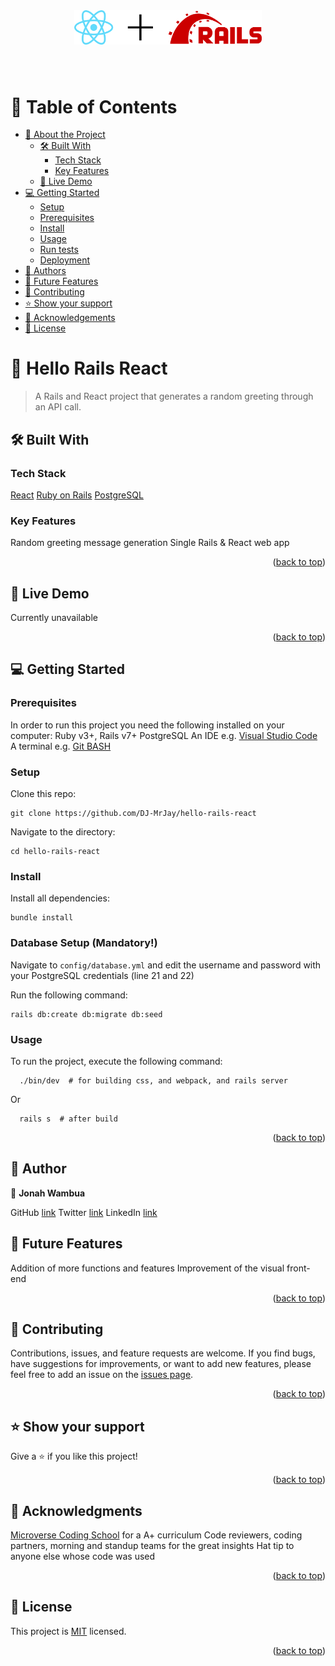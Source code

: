 <div align="center">
  <img src="./react-plus-rails.svg" alt="logo" width="300"  height="auto" style="margin: 40px 0;" />
  <br>
</div>

<a name="readme-top"></a>

# 📗 Table of Contents

- [📖 About the Project](#about-project)
  - [🛠 Built With](#built-with)
    - [Tech Stack](#tech-stack)
    - [Key Features](#key-features)
  - [🚀 Live Demo](#live-demo)
- [💻 Getting Started](#getting-started)
  - [Setup](#setup)
  - [Prerequisites](#prerequisites)
  - [Install](#install)
  - [Usage](#usage)
  - [Run tests](#run-tests)
  - [Deployment](#triangular_flag_on_post-deployment)
- [👥 Authors](#authors)
- [🔭 Future Features](#future-features)
- [🤝 Contributing](#contributing)
- [⭐️ Show your support](#support)
- [🙏 Acknowledgements](#acknowledgements)
- [📝 License](#license)

# 📖 Hello Rails React <a name="about-project"></a>
> A Rails and React project that generates a random greeting through an API call.

## 🛠 Built With <a name="built-with"></a>

### Tech Stack <a name="tech-stack"></a>

<a href="https://reactjs.org/">React</a>
<a href="https://rubyonrails.org/">Ruby on Rails</a>
<a href="https://www.postgresql.org/">PostgreSQL</a>

### Key Features <a name="key-features"></a>

Random greeting message generation
Single Rails & React web app

<p align="right">(<a href="#readme-top">back to top</a>)</p>

## 🚀 Live Demo <a name="live-demo"></a>

Currently unavailable

<p align="right">(<a href="#readme-top">back to top</a>)</p>

## 💻 Getting Started <a name="getting-started"></a>

### Prerequisites

In order to run this project you need the following installed on your computer:
Ruby v3+,
Rails v7+
PostgreSQL
An IDE e.g. [Visual Studio Code](https://code.visualstudio.com/)
A terminal e.g. [Git BASH](https://gitforwindows.org/)

### Setup

Clone this repo:

```
git clone https://github.com/DJ-MrJay/hello-rails-react
```

Navigate to the directory:

```
cd hello-rails-react
```

### Install

Install all dependencies:

```
bundle install
```
### Database Setup (Mandatory!)

Navigate to `config/database.yml` and edit the username and password with your PostgreSQL credentials (line 21 and 22)

Run the following command:
```
rails db:create db:migrate db:seed
```
### Usage

To run the project, execute the following command:

```
  ./bin/dev  # for building css, and webpack, and rails server
```
Or
```
  rails s  # after build
```

<p align="right">(<a href="#readme-top">back to top</a>)</p>


## 👤 Author <a name="authors"></a>

👤 **Jonah Wambua**

GitHub [link](https://github.com/DJ-MrJay)
Twitter [link](https://twitter.com/jonah_wambua)
LinkedIn [link](https://www.linkedin.com/in/jonah-wambua/)

## 🔭 Future Features <a name="future-features"></a>

Addition of more functions and features
Improvement of the visual front-end

<p align="right">(<a href="#readme-top">back to top</a>)</p>

## 🤝 Contributing <a name="contributing"></a>

Contributions, issues, and feature requests are welcome. If you find bugs, have suggestions for improvements, or want to add new features, please feel free to add an issue on the [issues page](../../issues/).

<p align="right">(<a href="#readme-top">back to top</a>)</p>

## ⭐️ Show your support <a name="support"></a>

Give a ⭐️ if you like this project!

<p align="right">(<a href="#readme-top">back to top</a>)</p>

## 🙏 Acknowledgments <a name="acknowledgements"></a>

[Microverse Coding School](https://www.microverse.org) for a A+ curriculum
Code reviewers, coding partners, morning and standup teams for the great insights
Hat tip to anyone else whose code was used

<p align="right">(<a href="#readme-top">back to top</a>)</p>

## 📝 License <a name="license"></a>

This project is [MIT](./LICENSE) licensed.

<p align="right">(<a href="#readme-top">back to top</a>)</p>
